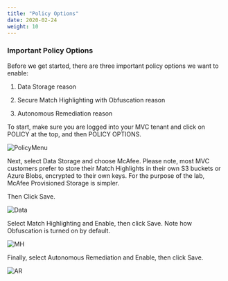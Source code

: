 ```yaml
---
title: "Policy Options"
date: 2020-02-24
weight: 10
---
```


### Important Policy Options

Before we get started, there are three important policy options we want to enable:

1. Data Storage
    reason
    
2. Secure Match Highlighting with Obfuscation
    reason
3. Autonomous Remediation
    reason

To start, make sure you are logged into your MVC tenant and click on POLICY at the top, and then POLICY OPTIONS.

![PolicyMenu](/images/mvcscan/policyoptions01.png?classes=border,shadow)

Next, select Data Storage and choose McAfee. Please note, most MVC customers prefer to store their Match Highlights in their own S3 buckets or Azure Blobs, encrypted to their own keys. For the purpose of the lab, McAfee Provisioned Storage is simpler.

Then Click Save.

![Data](/images/mvcscan/policyoptions02.png?classes=border,shadow)

Select Match Highlighting and Enable, then click Save. Note how Obfuscation is turned on by default.

![MH](/images/mvcscan/policyoptions03.png?classes=border,shadow)

Finally, select Autonomous Remediation and Enable, then click Save.

![AR](/images/mvcscan/policyoptions04.png?classes=border,shadow)
